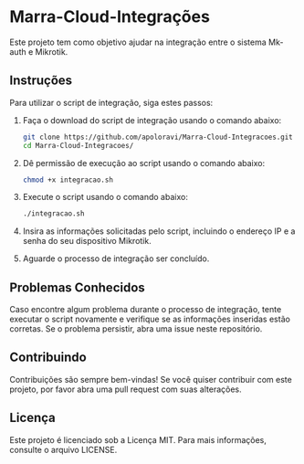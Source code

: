 # Marra-Cloud-Integrações

Este projeto tem como objetivo ajudar na integração entre o sistema Mk-auth e Mikrotik.

## Instruções

Para utilizar o script de integração, siga estes passos:

1. Faça o download do script de integração usando o comando abaixo:

    ```bash
    git clone https://github.com/apoloravi/Marra-Cloud-Integracoes.git
    cd Marra-Cloud-Integracoes/
    ```

2. Dê permissão de execução ao script usando o comando abaixo:

    ```bash
    chmod +x integracao.sh
    ```

3. Execute o script usando o comando abaixo:

    ```bash
    ./integracao.sh
    ```

4. Insira as informações solicitadas pelo script, incluindo o endereço IP e a senha do seu dispositivo Mikrotik.

5. Aguarde o processo de integração ser concluído.

## Problemas Conhecidos

Caso encontre algum problema durante o processo de integração, tente executar o script novamente e verifique se as informações inseridas estão corretas. Se o problema persistir, abra uma issue neste repositório.

## Contribuindo

Contribuições são sempre bem-vindas! Se você quiser contribuir com este projeto, por favor abra uma pull request com suas alterações.

## Licença

Este projeto é licenciado sob a Licença MIT. Para mais informações, consulte o arquivo LICENSE.

